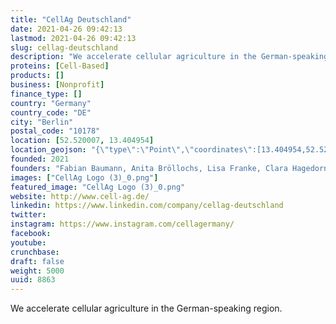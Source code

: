 ```yaml
---
title: "CellAg Deutschland"
date: 2021-04-26 09:42:13
lastmod: 2021-04-26 09:42:13
slug: cellag-deutschland
description: "We accelerate cellular agriculture in the German-speaking region."
proteins: [Cell-Based]
products: []
business: [Nonprofit]
finance_type: []
country: "Germany"
country_code: "DE"
city: "Berlin"
postal_code: "10178"
location: [52.520007, 13.404954]
location_geojson: "{\"type\":\"Point\",\"coordinates\":[13.404954,52.520007]}"
founded: 2021
founders: "Fabian Baumann, Anita Bröllochs, Lisa Franke, Clara Hagedorn, Moritz Kompenhans, Gilda Lukacs, Tobias Messmer, Jonathan Michel, Jana Moritz, Jan Lukas Rinker, Ines Schiller, Julia Schimanietz, Pia Voltz"
images: ["CellAg Logo (3)_0.png"]
featured_image: "CellAg Logo (3)_0.png"
website: http://www.cell-ag.de/
linkedin: https://www.linkedin.com/company/cellag-deutschland
twitter: 
instagram: https://www.instagram.com/cellagermany/
facebook: 
youtube: 
crunchbase: 
draft: false
weight: 5000
uuid: 8863
---
```

We accelerate cellular agriculture in the German-speaking region.
